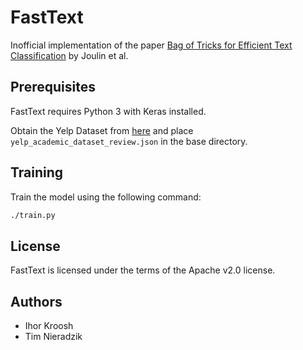 # FastText
Inofficial implementation of the paper [Bag of Tricks for Efficient Text Classification](https://arxiv.org/pdf/1607.01759v2.pdf) by Joulin et al.

## Prerequisites
FastText requires Python 3 with Keras installed.

Obtain the Yelp Dataset from [here](https://www.yelp.com/dataset_challenge) and 
place `yelp_academic_dataset_review.json` in the base directory.

## Training
Train the model using the following command:

```bash
./train.py
```

## License
FastText is licensed under the terms of the Apache v2.0 license.

## Authors
* Ihor Kroosh
* Tim Nieradzik
